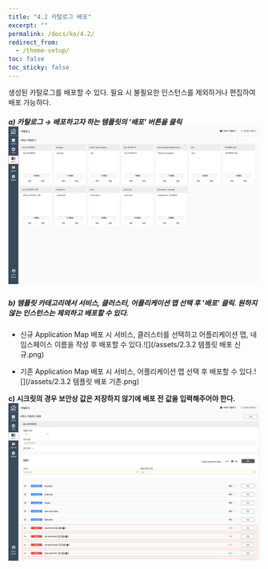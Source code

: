 ```yaml
---
title: "4.2 카탈로그 배포"
excerpt: ""
permalink: /docs/ko/4.2/
redirect_from:
  - /theme-setup/
toc: false
toc_sticky: false
---
```



생성된 카탈로그를 배포할 수 있다. 필요 시 불필요한 인스턴스를 제외하거나 편집하여 배포 가능하다.

##### a\) 카탈로그 →  배포하고자 하는 템플릿의 '배포' 버튼을 클릭![](/assets/KR/3.0.0/4.2_1.png)

##### b\) 템플릿 카테고리에서 서비스, 클러스터, 어플리케이션 맵 선택 후 '배포' 클릭. 원하지 않는 인스턴스는 제외하고 배포할 수 있다.

* 신규 Application Map 배포 시 서비스, 클러스터를 선택하고 어플리케이션 맵, 네임스페이스 이름을 작성 후 배포할 수 있다.![](/assets/2.3.2 템플릿 배포 신규.png)

* 기존 Application Map 배포 시 서비스, 어플리케이션 맵 선택 후 배포할 수 있다.![](/assets/2.3.2 템플릿 배포 기존.png)

**c\) 시크릿의 경우 보안상 값은 저장하지 않기에 배포 전 값을 입력해주어야 한다.**![](/assets/KR/3.0.0/4.2_4.png)
